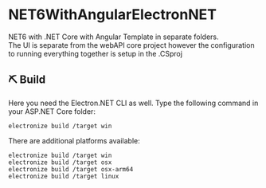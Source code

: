 # NET6WithAngularElectronNET

NET6 with .NET Core with Angular Template in separate folders. <br>
The UI is separate from the webAPI core project however the configuration to running everything together is setup in the .CSproj

## ⛏ Build

Here you need the Electron.NET CLI as well. Type the following command in your ASP.NET Core folder:

```
electronize build /target win
```

There are additional platforms available:

```
electronize build /target win
electronize build /target osx
electronize build /target osx-arm64
electronize build /target linux
```



